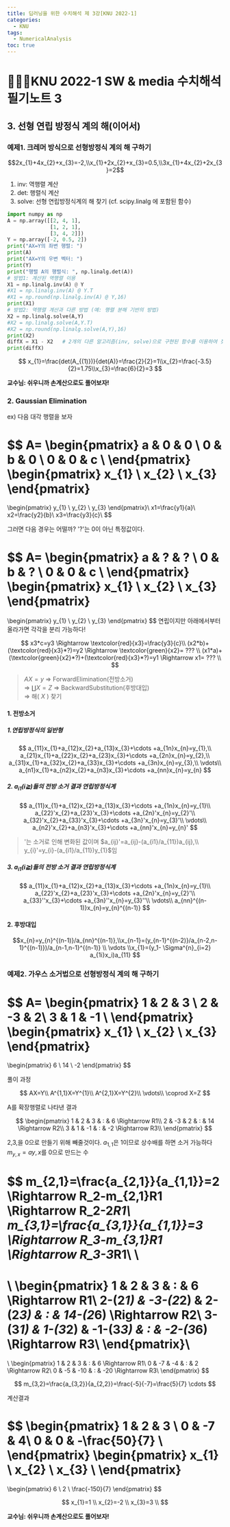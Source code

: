```yaml
---
title: 딥러닝을 위한 수치해석 제 3강[KNU 2022-1]
categories:
  - KNU
tags:
  - NumericalAnalysis
toc: true
---
```


# 👨‍💻🏫KNU 2022-1 SW & media 수치해석 필기노트 3

## 3. 선형 연립 방정식 계의 해(이어서)

### 예제1. 크레머 방식으로 선형방정식 계의 해 구하기

$$2x_{1}+4x_{2}+x_{3}=-2,\\x_{1}+2x_{2}+x_{3}=0.5,\\3x_{1}+4x_{2}+2x_{3}=2$$

1. inv: 역행렬 계산
2. det: 행렬식 계산
3. solve: 선형 연립방정식계의 해 찾기 (cf. scipy.linalg 에 포함된 함수)

~~~python
import numpy as np
A = np.array([[2, 4, 1], 
              [1, 2, 1],
              [3, 4, 2]])
Y = np.array([-2, 0.5, 2])
print("AX=Y의 좌변 행렬: ")
print(A)
print("AX=Y의 우변 벡터: ")
print(Y)
print("행렬 A의 행렬식: ", np.linalg.det(A))
# 방법1: 계산된 역행렬 이용
X1 = np.linalg.inv(A) @ Y
#X1 = np.linalg.inv(A) @ Y.T
#X1 = np.round(np.linalg.inv(A) @ Y,16)
print(X1)
# 방법2: 역행렬 계산과 다른 방법 (예: 행렬 분해 기반의 방법)
X2 = np.linalg.solve(A,Y)
#X2 = np.linalg.solve(A,Y.T)
#X2 = np.round(np.linalg.solve(A,Y),16)
print(X2)
diffX = X1 - X2   # 2개의 다른 알고리즘(inv, solve)으로 구현된 함수를 이용하여 찾아진 해 비교(X1 vs X2)
print(diffX)
~~~

$$ x_{1}=\frac{det(A_{(1)})}{det(A)}=\frac{2}{2}=1\\x_{2}=\frac{-3.5}{2}=1.75\\x_{3}=\frac{6}{2}=3 $$

**교수님: 쉬우니까 손계산으로도 풀어보자!**

### 2. Gaussian Elimination

ex) 다음 대각 행렬을 보자

$$
A= \begin{pmatrix}
  a & 0  & 0 \\
  0 & b  & 0 \\
  0 & 0  & c \\ 
 \end{pmatrix}
 \begin{pmatrix}
  x_{1} \\
  x_{2} \\
  x_{3}
 \end{pmatrix}
 =
  \begin{pmatrix}
  y_{1} \\
  y_{2} \\
  y_{3}
 \end{pmatrix}\\
 x1=\frac{y1}{a}\\
 x2=\frac{y2}{b}\\
 x3=\frac{y3}{c}\\
 $$

그러면 다음 경우는 어떨까? '?'는 0이 아닌 특정값이다.

$$
A= \begin{pmatrix}
  a & ?  & ? \\
  0 & b  & ? \\
  0 & 0  & c \\
 \end{pmatrix}
 \begin{pmatrix}
  x_{1} \\
  x_{2} \\
  x_{3}
 \end{pmatrix}
 =
  \begin{pmatrix}
  y_{1} \\
  y_{2} \\
  y_{3}
 \end{pmatrix}
 $$
연립이지만 아래에서부터 올라가면 각각을 분리 가능하다!

$$
x3*c=y3 \Rightarrow \textcolor{red}{x3}=\frac{y3}{c}\\
(x2*b)+(\textcolor{red}{x3}*?)=y2 \Rightarrow \textcolor{green}{x2}= ??? \\
(x1*a)+(\textcolor{green}{x2}*?)+(\textcolor{red}{x3}*?)=y1 \Rightarrow x1= ??? \\
$$

> $AX=y$
> $\Rightarrow$
> ForwardElimination(전방소거) <br>
> $\Rightarrow$ $\coprod X=Z$
> $\Rightarrow$
> BackwardSubstitution(후방대입) <br>
> $\Rightarrow$ 해( $X$ ) 찾기

#### 1. 전방소거

##### 1.연립방정식의 일반형

$$
a_{11}x_{1}+a_{12}x_{2}+a_{13}x_{3}+\cdots +a_{1n}x_{n}=y_{1},\\
a_{21}x_{1}+a_{22}x_{2}+a_{23}x_{3}+\cdots +a_{2n}x_{n}=y_{2},\\
a_{31}x_{1}+a_{32}x_{2}+a_{33}x_{3}+\cdots +a_{3n}x_{n}=y_{3},\\
\vdots\\
a_{n1}x_{1}+a_{n2}x_{2}+a_{n3}x_{3}+\cdots +a_{nn}x_{n}=y_{n}
$$

##### 2. $a_{i1}(i \geqq )$들의 전방 소거 결과 연립방정식계

$$
a_{11}x_{1}+a_{12}x_{2}+a_{13}x_{3}+\cdots +a_{1n}x_{n}=y_{1}\\
a_{22}'x_{2}+a_{23}'x_{3}+\cdots +a_{2n}'x_{n}=y_{2}'\\
a_{32}'x_{2}+a_{33}'x_{3}+\cdots +a_{3n}'x_{n}=y_{3}'\\
\vdots\\
a_{n2}'x_{2}+a_{n3}'x_{3}+\cdots +a_{nn}'x_{n}=y_{n}'
$$

> '는 소거로 인해 변화된 값이며 $a_{ij}'=a_{ij}-(a_{i1}/a_{11})a_{ij},\\ y_{i}'=y_{i}-(a_{i1}/a_{11})y_{1}$임

##### 3. $a_{i1}(i \geqq )$들의 전방 소거 결과 연립방정식계

$$
a_{11}x_{1}+a_{12}x_{2}+a_{13}x_{3}+\cdots +a_{1n}x_{n}=y_{1}\\
a_{22}'x_{2}+a_{23}'x_{3}+\cdots +a_{2n}'x_{n}=y_{2}'\\
a_{33}''x_{3}+\cdots +a_{3n}''x_{n}=y_{3}''\\
\vdots\\
a_{nn}^{(n-1)}x_{n}=y_{n}^{(n-1)}
$$

#### 2. 후방대입

$$x_{n}=y_{n}^{(n-1)}/a_{nn}^{(n-1)},\\x_{n-1}=(y_{n-1}^{(n-2)}/a_{n-2,n-1}^{(n-1)})/a_{n-1,n-1}^{(n-1)} \\ \vdots \\x_{1}=(y_1- \Sigma^{n}_{i=2} a_{1i}x_i)a_{11} $$

### 예제2. 가우스 소거법으로 선형방정식 계의 해 구하기

$$
A= \begin{pmatrix}
  1 & 2  & 3 \\
  2 & -3  & 2\\
  3 & 1  & -1 \\
 \end{pmatrix}
 \begin{pmatrix}
  x_{1} \\
  x_{2} \\
  x_{3}
 \end{pmatrix}
 =
  \begin{pmatrix}
  6 \\
  14 \\
 -2 
 \end{pmatrix}
 $$

풀이 과정

$$
AX=Y\\
A^{1,1}X=Y^{1}\\
A^{2,1}X=Y^{2}\\
\vdots\\
\coprod X=Z
$$

A를 확장행렬로 나타낸 결과

$$
\begin{pmatrix}
  1 & 2  & 3 & : & 6 \Rightarrow R1\\
  2 & -3  & 2 & : & 14 \Rightarrow R2\\
  3 & 1  & -1 & : & -2 \Rightarrow R3\\
 \end{pmatrix}
$$

2,3,을 0으로 만들기 위해 빼줄것이다. $a_{1,1}$은 1이므로 상수배를 하면 소거 가능하다 $m_{y,x}= a{y,x}$를 0으로 만드는 수

$$
m_{2,1}=\frac{a_{2,1}}{a_{1,1}}=2 \Rightarrow R_2-m_{2,1}R1 \Rightarrow R_2-2*R1\\
m_{3,1}=\frac{a_{3,1}}{a_{1,1}}=3 \Rightarrow R_3-m_{3,1}R1 \Rightarrow R_3-3*R1\\
\\
=
\\
\begin{pmatrix}
  1 & 2  & 3 & : & 6 \Rightarrow R1\\
  2-(2*1) & -3-(2*2)  & 2-(2*3) & : & 14-(2*6) \Rightarrow R2\\
  3-(3*1) & 1-(3*2)  & -1-(3*3) & : & -2-(3*6) \Rightarrow R3\\
 \end{pmatrix}\\
 =
\\
\begin{pmatrix}
  1 & 2  & 3 & : & 6 \Rightarrow R1\\
  0 & -7  & -4 & : & 2 \Rightarrow R2\\
  0 & -5  & -10 & : & -20 \Rightarrow R3\\
 \end{pmatrix}
$$

$$
m_{3,2}=\frac{a_{3,2}}{a_{2,2}}=\frac{-5}{-7}=\frac{5}{7} \cdots
$$

계산결과

$$
\begin{pmatrix}
  1 & 2  & 3 \\
  0 & -7  & 4\\
  0 & 0  & -\frac{50}{7} \\
 \end{pmatrix}
 \begin{pmatrix}
  x_{1} \\
  x_{2} \\
  x_{3} \\
 \end{pmatrix}
 =
  \begin{pmatrix}
  6 \\
  2 \\
\frac{-150}{7}
 \end{pmatrix}
$$

$$
  x_{1}=1 \\
  x_{2}=-2 \\
  x_{3}=3 \\
$$

**교수님: 쉬우니까 손계산으로도 풀어보자!**
